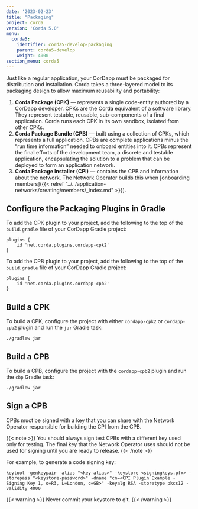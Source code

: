 ```yaml
---
date: '2023-02-23'
title: "Packaging"
project: corda
version: 'Corda 5.0'
menu:
  corda5:
    identifier: corda5-develop-packaging
    parent: corda5-develop
    weight: 4000
section_menu: corda5
---
```

Just like a regular application, your CorDapp must be packaged for distribution and installation. Corda takes a three-layered model to its packaging design to allow maximum reusability and portability:

1. **Corda Package (CPK)** — represents a single code-entity authored by a CorDapp developer. CPKs are the Corda equivalent of a software library. They represent testable, reusable, sub-components of a final application. Corda runs each CPK in its own sandbox, isolated from other CPKs.
2. **Corda Package Bundle (CPB)** — built using a collection of CPKs, which represents a full application. CPBs are complete applications minus the “run time information” needed to onboard entities into it. CPBs represent the final efforts of the development team, a discrete and testable application, encapsulating the solution to a problem that can be deployed to form an application network.
3. **Corda Package Installer (CPI)** — contains the CPB and information about the network. The Network Operator builds this when [onboarding members]({{< relref "../../application-networks/creating/members/_index.md" >}}).

## Configure the Packaging Plugins in Gradle

To add the CPK plugin to your project, add the following to the top of the `build.gradle` file of your CorDapp Gradle project:
```
plugins {
    id 'net.corda.plugins.cordapp-cpk2'
}
```

To add the CPB plugin to your project, add the following to the top of the `build.gradle` file of your CorDapp Gradle project:
```
plugins {
    id 'net.corda.plugins.cordapp-cpb2'
}
```

## Build a CPK

To build a CPK, configure the project with either `cordapp-cpk2` or `cordapp-cpb2` plugin and run the `jar` Gradle task:
```
./gradlew jar
```

## Build a CPB

To build a CPB, configure the project with the `cordapp-cpb2` plugin and run the `cbp` Gradle task:
```
./gradlew jar
```

## Sign a CPB

CPBs muct be signed with a key that you can share with the Network Operator responsible for building the CPI from the CPB. 

{{< note >}} 
You should always sign test CPBs with a different key used only for testing. The final key that the Network Operator uses should not be used for signing until you are ready to release.
{{< /note >}}

For example, to generate a code signing key:

```
keytool -genkeypair -alias "<key-alias>" -keystore <signingkeys.pfx> -storepass "<keystore-password>" -dname "cn=<CPI Plugin Example - Signing Key 1, o=R3, L=London, c=GB>" -keyalg RSA -storetype pkcs12 -validity 4000
```

{{< warning >}}
Never commit your keystore to git.
{{< /warning >}}